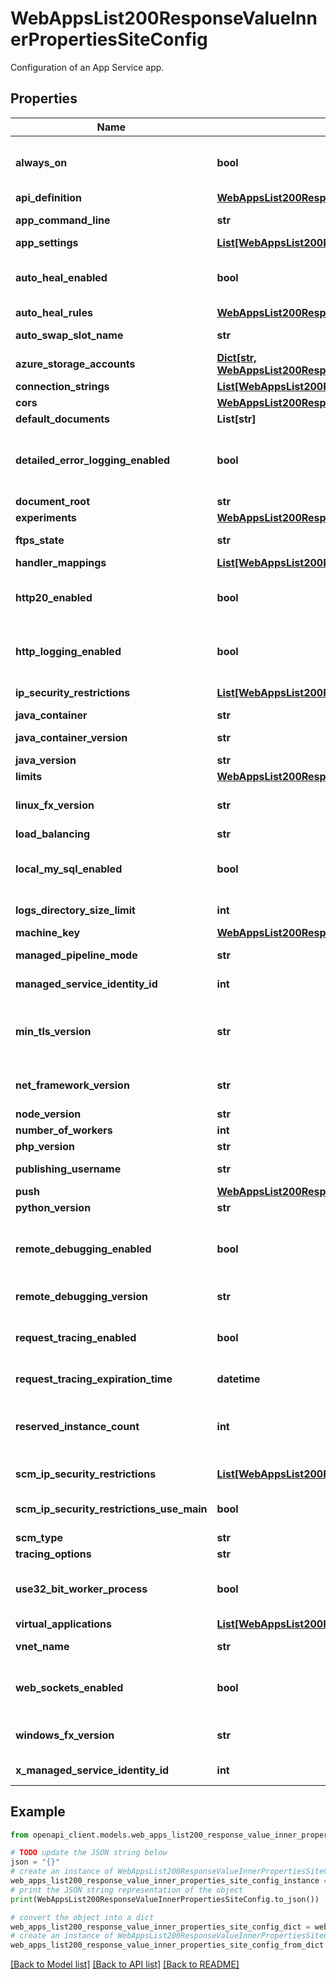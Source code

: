 # WebAppsList200ResponseValueInnerPropertiesSiteConfig

Configuration of an App Service app.

## Properties

Name | Type | Description | Notes
------------ | ------------- | ------------- | -------------
**always_on** | **bool** | &lt;code&gt;true&lt;/code&gt; if Always On is enabled; otherwise, &lt;code&gt;false&lt;/code&gt;. | [optional] 
**api_definition** | [**WebAppsList200ResponseValueInnerPropertiesSiteConfigApiDefinition**](WebAppsList200ResponseValueInnerPropertiesSiteConfigApiDefinition.md) |  | [optional] 
**app_command_line** | **str** | App command line to launch. | [optional] 
**app_settings** | [**List[WebAppsList200ResponseValueInnerPropertiesSiteConfigAppSettingsInner]**](WebAppsList200ResponseValueInnerPropertiesSiteConfigAppSettingsInner.md) | Application settings. | [optional] 
**auto_heal_enabled** | **bool** | &lt;code&gt;true&lt;/code&gt; if Auto Heal is enabled; otherwise, &lt;code&gt;false&lt;/code&gt;. | [optional] 
**auto_heal_rules** | [**WebAppsList200ResponseValueInnerPropertiesSiteConfigAutoHealRules**](WebAppsList200ResponseValueInnerPropertiesSiteConfigAutoHealRules.md) |  | [optional] 
**auto_swap_slot_name** | **str** | Auto-swap slot name. | [optional] 
**azure_storage_accounts** | [**Dict[str, WebAppsList200ResponseValueInnerPropertiesSiteConfigAzureStorageAccountsValue]**](WebAppsList200ResponseValueInnerPropertiesSiteConfigAzureStorageAccountsValue.md) | User-provided Azure storage accounts. | [optional] 
**connection_strings** | [**List[WebAppsList200ResponseValueInnerPropertiesSiteConfigConnectionStringsInner]**](WebAppsList200ResponseValueInnerPropertiesSiteConfigConnectionStringsInner.md) | Connection strings. | [optional] 
**cors** | [**WebAppsList200ResponseValueInnerPropertiesSiteConfigCors**](WebAppsList200ResponseValueInnerPropertiesSiteConfigCors.md) |  | [optional] 
**default_documents** | **List[str]** | Default documents. | [optional] 
**detailed_error_logging_enabled** | **bool** | &lt;code&gt;true&lt;/code&gt; if detailed error logging is enabled; otherwise, &lt;code&gt;false&lt;/code&gt;. | [optional] 
**document_root** | **str** | Document root. | [optional] 
**experiments** | [**WebAppsList200ResponseValueInnerPropertiesSiteConfigExperiments**](WebAppsList200ResponseValueInnerPropertiesSiteConfigExperiments.md) |  | [optional] 
**ftps_state** | **str** | State of FTP / FTPS service | [optional] 
**handler_mappings** | [**List[WebAppsList200ResponseValueInnerPropertiesSiteConfigHandlerMappingsInner]**](WebAppsList200ResponseValueInnerPropertiesSiteConfigHandlerMappingsInner.md) | Handler mappings. | [optional] 
**http20_enabled** | **bool** | Http20Enabled: configures a web site to allow clients to connect over http2.0 | [optional] [default to True]
**http_logging_enabled** | **bool** | &lt;code&gt;true&lt;/code&gt; if HTTP logging is enabled; otherwise, &lt;code&gt;false&lt;/code&gt;. | [optional] 
**ip_security_restrictions** | [**List[WebAppsList200ResponseValueInnerPropertiesSiteConfigIpSecurityRestrictionsInner]**](WebAppsList200ResponseValueInnerPropertiesSiteConfigIpSecurityRestrictionsInner.md) | IP security restrictions for main. | [optional] 
**java_container** | **str** | Java container. | [optional] 
**java_container_version** | **str** | Java container version. | [optional] 
**java_version** | **str** | Java version. | [optional] 
**limits** | [**WebAppsList200ResponseValueInnerPropertiesSiteConfigLimits**](WebAppsList200ResponseValueInnerPropertiesSiteConfigLimits.md) |  | [optional] 
**linux_fx_version** | **str** | Linux App Framework and version | [optional] 
**load_balancing** | **str** | Site load balancing. | [optional] 
**local_my_sql_enabled** | **bool** | &lt;code&gt;true&lt;/code&gt; to enable local MySQL; otherwise, &lt;code&gt;false&lt;/code&gt;. | [optional] [default to False]
**logs_directory_size_limit** | **int** | HTTP logs directory size limit. | [optional] 
**machine_key** | [**WebAppsList200ResponseValueInnerPropertiesSiteConfigMachineKey**](WebAppsList200ResponseValueInnerPropertiesSiteConfigMachineKey.md) |  | [optional] 
**managed_pipeline_mode** | **str** | Managed pipeline mode. | [optional] 
**managed_service_identity_id** | **int** | Managed Service Identity Id | [optional] 
**min_tls_version** | **str** | MinTlsVersion: configures the minimum version of TLS required for SSL requests | [optional] 
**net_framework_version** | **str** | .NET Framework version. | [optional] [default to 'v4.6']
**node_version** | **str** | Version of Node.js. | [optional] 
**number_of_workers** | **int** | Number of workers. | [optional] 
**php_version** | **str** | Version of PHP. | [optional] 
**publishing_username** | **str** | Publishing user name. | [optional] 
**push** | [**WebAppsList200ResponseValueInnerPropertiesSiteConfigPush**](WebAppsList200ResponseValueInnerPropertiesSiteConfigPush.md) |  | [optional] 
**python_version** | **str** | Version of Python. | [optional] 
**remote_debugging_enabled** | **bool** | &lt;code&gt;true&lt;/code&gt; if remote debugging is enabled; otherwise, &lt;code&gt;false&lt;/code&gt;. | [optional] 
**remote_debugging_version** | **str** | Remote debugging version. | [optional] 
**request_tracing_enabled** | **bool** | &lt;code&gt;true&lt;/code&gt; if request tracing is enabled; otherwise, &lt;code&gt;false&lt;/code&gt;. | [optional] 
**request_tracing_expiration_time** | **datetime** | Request tracing expiration time. | [optional] 
**reserved_instance_count** | **int** | Number of reserved instances. This setting only applies to the Consumption Plan | [optional] 
**scm_ip_security_restrictions** | [**List[WebAppsList200ResponseValueInnerPropertiesSiteConfigIpSecurityRestrictionsInner]**](WebAppsList200ResponseValueInnerPropertiesSiteConfigIpSecurityRestrictionsInner.md) | IP security restrictions for scm. | [optional] 
**scm_ip_security_restrictions_use_main** | **bool** | IP security restrictions for scm to use main. | [optional] 
**scm_type** | **str** | SCM type. | [optional] 
**tracing_options** | **str** | Tracing options. | [optional] 
**use32_bit_worker_process** | **bool** | &lt;code&gt;true&lt;/code&gt; to use 32-bit worker process; otherwise, &lt;code&gt;false&lt;/code&gt;. | [optional] 
**virtual_applications** | [**List[WebAppsList200ResponseValueInnerPropertiesSiteConfigVirtualApplicationsInner]**](WebAppsList200ResponseValueInnerPropertiesSiteConfigVirtualApplicationsInner.md) | Virtual applications. | [optional] 
**vnet_name** | **str** | Virtual Network name. | [optional] 
**web_sockets_enabled** | **bool** | &lt;code&gt;true&lt;/code&gt; if WebSocket is enabled; otherwise, &lt;code&gt;false&lt;/code&gt;. | [optional] 
**windows_fx_version** | **str** | Xenon App Framework and version | [optional] 
**x_managed_service_identity_id** | **int** | Explicit Managed Service Identity Id | [optional] 

## Example

```python
from openapi_client.models.web_apps_list200_response_value_inner_properties_site_config import WebAppsList200ResponseValueInnerPropertiesSiteConfig

# TODO update the JSON string below
json = "{}"
# create an instance of WebAppsList200ResponseValueInnerPropertiesSiteConfig from a JSON string
web_apps_list200_response_value_inner_properties_site_config_instance = WebAppsList200ResponseValueInnerPropertiesSiteConfig.from_json(json)
# print the JSON string representation of the object
print(WebAppsList200ResponseValueInnerPropertiesSiteConfig.to_json())

# convert the object into a dict
web_apps_list200_response_value_inner_properties_site_config_dict = web_apps_list200_response_value_inner_properties_site_config_instance.to_dict()
# create an instance of WebAppsList200ResponseValueInnerPropertiesSiteConfig from a dict
web_apps_list200_response_value_inner_properties_site_config_from_dict = WebAppsList200ResponseValueInnerPropertiesSiteConfig.from_dict(web_apps_list200_response_value_inner_properties_site_config_dict)
```
[[Back to Model list]](../README.md#documentation-for-models) [[Back to API list]](../README.md#documentation-for-api-endpoints) [[Back to README]](../README.md)


